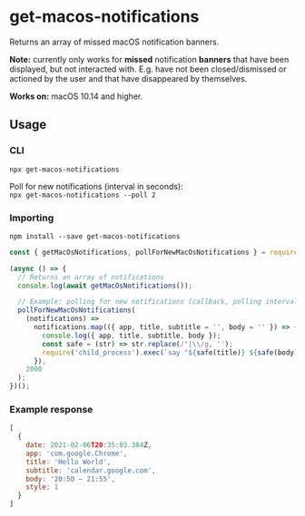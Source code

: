 # get-macos-notifications

Returns an array of missed macOS notification banners.

**Note:** currently only works for **missed** notification **banners** that have been displayed, but not interacted with. E.g. have not been closed/dismissed or actioned by the user and that have disappeared by themselves.

**Works on:** macOS 10.14 and higher.

## Usage

### CLI

`npx get-macos-notifications`

Poll for new notifications (interval in seconds):  
`npx get-macos-notifications --poll 2`

### Importing

`npm install --save get-macos-notifications`

```js
const { getMacOsNotifications, pollForNewMacOsNotifications } = require('get-macos-notifications');

(async () => {
  // Returns an array of notifications
  console.log(await getMacOsNotifications());

  // Example: polling for new notifications (callback, polling interval in milliseconds)
  pollForNewMacOsNotifications(
    (notifications) =>
      notifications.map(({ app, title, subtitle = '', body = '' }) => {
        console.log({ app, title, subtitle, body });
        const safe = (str) => str.replace(/"|\\/g, '');
        require('child_process').exec(`say "${safe(title)} ${safe(body)}"`);
      }),
    2000
  );
})();
```

### Example response

```js
[
  {
    date: 2021-02-06T20:35:03.384Z,
    app: 'com.google.Chrome',
    title: 'Hello World',
    subtitle: 'calendar.google.com',
    body: '20:50 – 21:55',
    style: 1
  }
]
```
